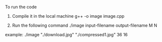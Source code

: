 To run the code

1. Compile it in the local machine
g++ -o image image.cpp

2. Run the following command
./image input-filename output-filename M N

example:
./image "./download.jpg" "./compressed1.jpg" 36 16
